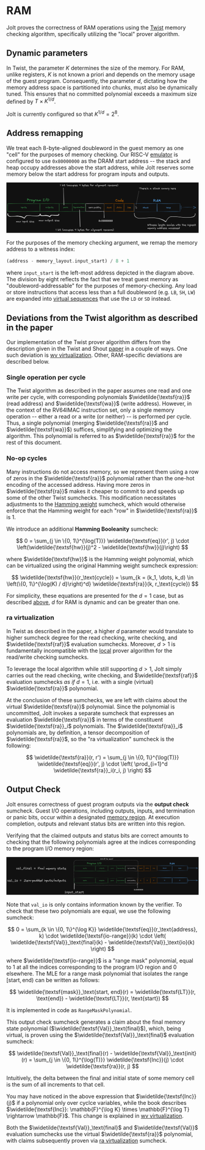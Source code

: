 # RAM

Jolt proves the correctness of RAM operations using the [Twist](../twist-shout.md) memory checking algorithm, specifically utilizing the "local" prover algorithm.

## Dynamic parameters

In Twist, the parameter $K$ determines the size of the memory. For RAM, unlike registers, $K$ is not known a priori and depends on the memory usage of the guest program.
Consequently, the parameter $d$, dictating how the memory address space is partitioned into chunks, must also be dynamically tuned.
This ensures that no committed polynomial exceeds a maximum size defined by $T \times K^{1/d}$.

Jolt is currently configured so that $K^{1/d} = 2^8$.

## Address remapping

We treat each 8-byte-aligned doubleword in the guest memory as one "cell" for the purposes of memory checking.
Our RISC-V [emulator](./emulation.md) is configured to use `0x80000000` as the DRAM start address -- the stack and heap occupy addresses above the start address, while Jolt reserves some memory below the start address for program inputs and outputs.

![memory layout](../../imgs/memory_layout.png)

For the purposes of the memory checking argument, we remap the memory address to a witness index:

```rust
(address - memory_layout.input_start) / 8 + 1
```

where `input_start` is the left-most address depicted in the diagram above.
The division by eight reflects the fact that we treat guest memory as "doubleword-addressable" for the purposes of memory-checking.
Any load or store instructions that access less than a full doubleword (e.g. `LB`, `SH`, `LW`) are expanded into [virtual sequences](./emulation.md#virtual-instructions-and-sequences) that use the `LD` or `SD` instead.

## Deviations from the Twist algorithm as described in the paper

Our implementation of the Twist prover algorithm differs from the description given in the Twist and Shout [paper](https://eprint.iacr.org/2025/105) in a couple of ways. One such deviation is [wv virtualization](../twist-shout.md#wv-virtualization). Other, RAM-specific deviations are described below.

### Single operation per cycle

The Twist algorithm as described in the paper assumes one read and one write per cycle, with corresponding polynomials $\widetilde{\textsf{ra}}$ (read address) and $\widetilde{\textsf{wa}}$ (write address).
However, in the context of the RV64IMAC instruction set, only a single memory operation -- either a read or a write (or neither) -- is performed per cycle.
Thus, a single polynomial (merging $\widetilde{\textsf{ra}}$ and $\widetilde{\textsf{wa}}$) suffices, simplifying and optimizing the algorithm.
This polynomial is referred to as $\widetilde{\textsf{ra}}$ for the rest of this document.

### No-op cycles

Many instructions do not access memory, so we represent them using a row of zeros in the $\widetilde{\textsf{ra}}$ polynomial rather than the one-hot encoding of the accessed address.
Having more zeros in $\widetilde{\textsf{ra}}$ makes it cheaper to commit to and speeds up some of the other Twist sumchecks.
This modification necessitates adjustments to the [Hamming weight](../twist-shout.md#one-hot-polynomials) sumcheck, which would otherwise enforce that the Hamming weight for each "row" in $\widetilde{\textsf{ra}}$ is 1.

We introduce an additional **Hamming Booleanity** sumcheck:

$$
0 = \sum_{j \in \{0, 1\}^{\log(T)}} \widetilde{\textsf{eq}}(r', j) \cdot \left(\widetilde{\textsf{hw}}(j)^2 - \widetilde{\textsf{hw}}(j)\right)
$$

where $\widetilde{\textsf{hw}}$ is the Hamming weight polynomial, which can be virtualized using the original Hamming weight sumcheck expression:

$$
\widetilde{\textsf{hw}}(r_\text{cycle}) = \sum_{k = (k_1, \dots, k_d) \in \left(\{0, 1\}^{\log(K) / d}\right)^d} \widetilde{\textsf{ra}}(k, r_\text{cycle})
$$

For simplicity, these equations are presented for the $d=1$ case, but as described [above](#dynamic-parameters), $d$ for RAM is dynamic and can be greater than one.

### ra virtualization

In Twist as described in the paper, a higher $d$ parameter would translate to higher sumcheck degree for the read checking, write checking, and $\widetilde{\textsf{raf}}$ evaluation sumchecks.
Moreover, $d > 1$ is fundamentally incompatible with the [local](../twist-shout.md#local-vs-alternative-algorithm) prover algorithm for the read/write checking sumchecks.

To leverage the local algorithm while still supporting $d > 1$, Jolt simply carries out the read checking, write checking, and $\widetilde{\textsf{raf}}$ evaluation sumchecks *as if* $d = 1$, i.e. with a single (virtual) $\widetilde{\textsf{ra}}$ polynomial.

At the conclusion of these sumchecks, we are left with claims about the virtual $\widetilde{\textsf{ra}}$ polynomial.
Since the polynomial is uncommitted, Jolt invokes a separate sumcheck that expresses an evaluation $\widetilde{\textsf{ra}}$ in terms of the constituent $\widetilde{\textsf{ra}}_i$ polynomials.
The $\widetilde{\textsf{ra}}_i$ polynomials are, by definition, a tensor decomposition of $\widetilde{\textsf{ra}}$, so the "ra virtualization" sumcheck is the following:

$$
\widetilde{\textsf{ra}}(r, r') = \sum_{j \in \{0, 1\}^{\log(T)}} \widetilde{\textsf{eq}}(r', j) \cdot \left( \prod_{i=1}^d \widetilde{\textsf{ra}}_i(r_i, j) \right)
$$


## Output Check

Jolt ensures correctness of guest program outputs via the **output check** sumcheck.
Guest I/O operations, including outputs, inputs, and termination or panic bits, occur within a designated [memory region](#address-remapping).
At execution completion, outputs and relevant status bits are written into this region.

Verifying that the claimed outputs and status bits are correct amounts to checking that the following polynomials agree at the indices corresponding to the program I/O memory region:

![final memory](../../imgs/final_memory_state.png)

Note that `val_io` is only contains information known by the verifier.
To check that these two polynomials are equal, we use the following sumcheck:

$$
0 = \sum_{k \in \{0, 1\}^{\log K}} \widetilde{\textsf{eq}}(r_\text{address}, k) \cdot \widetilde{\textsf{io-range}}(k) \cdot \left( \widetilde{\textsf{Val}}_\text{final}(k) - \widetilde{\textsf{Val}}_\text{io}(k) \right)
$$

where $\widetilde{\textsf{io-range}}$ is a "range mask" polynomial, equal to 1 at all the indices corresponding to the program I/O region and 0 elsewhere.
The MLE for a range mask polynomial that isolates the range $[\text{start}, \text{end})$ can be written as follows:

$$
\widetilde{\textsf{mask}}_\text{start, end}(r) = \widetilde{\textsf{LT}}(r, \text{end}) - \widetilde{\textsf{LT}}(r, \text{start})
$$

It is implemented in code as `RangeMaskPolynomial`.

This output check sumcheck generates a claim about the final memory state polynomial ($\widetilde{\textsf{Val}}_\text{final}$), which, being virtual, is proven using the $\widetilde{\textsf{Val}}_\text{final}$ evaluation sumcheck:

$$
\widetilde{\textsf{Val}}_\text{final}(r) - \widetilde{\textsf{Val}}_\text{init}(r) = \sum_{j \in \{0, 1\}^{\log(T)}} \widetilde{\textsf{Inc}}(j) \cdot \widetilde{\textsf{ra}}(r, j)
$$

Intuitively, the delta between the final and initial state of some memory cell is the sum of all increments to that cell.

You may have noticed in the above expression that $\widetilde{\textsf{Inc}}(j)$ if a polynomial only over cyclce variables, while the book describes $\widetilde{\textsf{Inc}}: \mathbb{F}^{\log K} \times \mathbb{F}^{\log T} \rightarrow \mathbb{F}$.
This change is explained in [wv virtualization](../twist-shout.md#wv-virtualization).

Both the $\widetilde{\textsf{Val}}_\text{final}$ and $\widetilde{\textsf{Val}}$ evaluation sumchecks use the virtual $\widetilde{\textsf{ra}}$ polynomial, with claims subsequently proven via [ra virtualization](#ra-virtualization) sumcheck.
